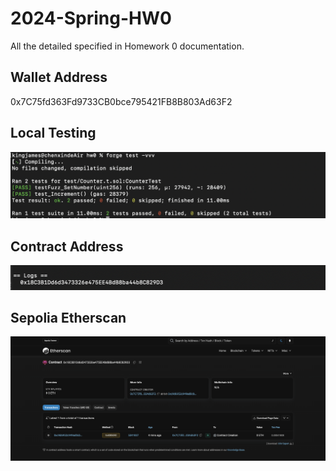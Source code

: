 # 2024-Spring-HW0

All the detailed specified in Homework 0 documentation.

## Wallet Address
0x7C75fd363Fd9733CB0bce795421FB8B803Ad63F2

## Local Testing
![Local Testing](./pic/log1.png)

## Contract Address
![Local Testing](./pic/log2.png)

## Sepolia Etherscan
![Local Testing](./pic/log3.png)

